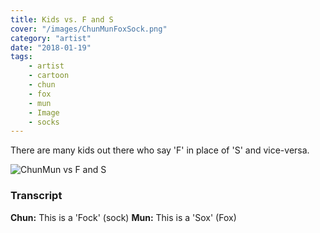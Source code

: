 ```yaml
---
title: Kids vs. F and S
cover: "/images/ChunMunFoxSock.png"
category: "artist"
date: "2018-01-19"
tags:
    - artist
    - cartoon
    - chun
    - fox
    - mun
    - Image
    - socks
---
```


There are many kids out there who say 'F' in place of 'S' and vice-versa.

![ChunMun vs F and S](/images/ChunMunFoxSock.png)

### Transcript

**Chun:** This is a 'Fock' (sock)
**Mun:** This is a 'Sox' (Fox)
